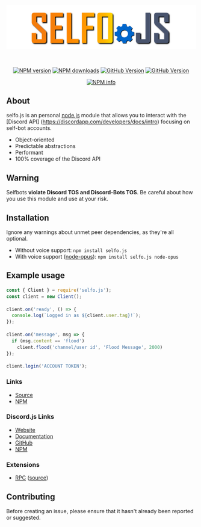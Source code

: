 <div align="center">
  <br />
  <p>
    <img src="./logo.png" width="800" alt="selfo.js" />
  </p>
  <br />
  <p>
    <a href="https://www.npmjs.com/package/selfo.js"><img src="https://img.shields.io/npm/v/selfo.js.svg?maxAge=3600" alt="NPM version" /></a>
    <a href="https://www.npmjs.com/package/selfo.js"><img src="https://img.shields.io/npm/dt/selfo.js.svg?maxAge=3600" alt="NPM downloads" /></a>
    <a href="https://github.com/Mssjim/selfo.js"><img src="https://badge.fury.io/gh/Mssjim%2FDragon-Animes.svg" alt="GitHub Version" /></a>
    <a href="https://github.com/Mssjim/selfo.js/blob/master/LICENSE"><img src="https://img.shields.io/github/license/Mssjim/Dragon-Animes.svg" alt="GitHub Version" /></a>
  </p>
  <p>
    <a href="https://nodei.co/npm/selfo.js/"><img src="https://nodei.co/npm/selfo.js.png?downloads=true&stars=true" alt="NPM info" /></a>
  </p>
</div>

## About
selfo.js is an personal [node.js](https://nodejs.org) module that allows you to interact with the
[Discord API] (https://discordapp.com/developers/docs/intro) focusing on self-bot accounts.

- Object-oriented
- Predictable abstractions
- Performant
- 100% coverage of the Discord API

## Warning
Selfbots **violate Discord TOS and Discord-Bots TOS**. Be careful about how you use this module and use at your risk.

## Installation
Ignore any warnings about unmet peer dependencies, as they're all optional.

- Without voice support: `npm install selfo.js`  
- With voice support ([node-opus](https://www.npmjs.com/package/node-opus)): `npm install selfo.js node-opus`

## Example usage
```js
const { Client } = require('selfo.js');
const client = new Client();

client.on('ready', () => {
  console.log(`Logged in as ${client.user.tag}!`);
});

client.on('message', msg => {
  if (msg.content == 'flood')
    client.flood('channel/user id', 'Flood Message', 2000)
});

client.login('ACCOUNT TOKEN');
```

### Links
* [Source](https://github.com/Mssjim/selfo.js)
* [NPM](https://www.npmjs.com/package/selfo.js)

### Discord.js Links
* [Website](https://discord.js.org/)
* [Documentation](https://discord.js.org/#/docs)
* [GitHub](https://github.com/discordjs/discord.js)
* [NPM](https://www.npmjs.com/package/discord.js)

### Extensions
* [RPC](https://www.npmjs.com/package/discord-rpc) ([source](https://github.com/discordjs/RPC))

## Contributing
Before creating an issue, please ensure that it hasn't already been reported or suggested.